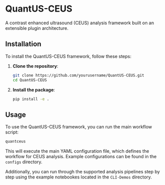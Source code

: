# QuantUS-CEUS

A contrast enhanced ultrasound (CEUS) analysis framework built on an extensible plugin architecture. 

## Installation

To install the QuantUS-CEUS framework, follow these steps:
1. **Clone the repository**:
   ```bash
   git clone https://github.com/yourusername/QuantUS-CEUS.git
   cd QuantUS-CEUS
   ```
2. **Install the package**:
   ```bash
   pip install -e .
   ```

## Usage

To use the QuantUS-CEUS framework, you can run the main workflow script:
```bash
quantceus
```

This will execute the main YAML configuration file, which defines the workflow for CEUS analysis. Example configurations can be found in the `configs` directory.

Additionally, you can run through the supported analysis pipelines step by step using the example notebookes located in the `CLI-Demos` directory. 
